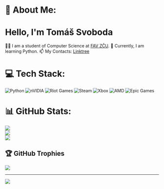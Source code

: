 # 💫 About Me:
# Hello, I'm Tomáš Svoboda

👨‍💻 I am a student of Computer Science at [FAV ZČU](https://www.fav.zcu.cz/cs/).
🌱 Currently, I am learning Python.
📫 My Contacts: [Linktree](https://linktr.ee/t0mmys)



# 💻 Tech Stack:
![Python](https://img.shields.io/badge/python-3670A0?style=for-the-badge&logo=python&logoColor=ffdd54) ![nVIDIA](https://img.shields.io/badge/nVIDIA-%2376B900.svg?style=for-the-badge&logo=nVIDIA&logoColor=white) ![Riot Games](https://img.shields.io/badge/riotgames-D32936.svg?style=for-the-badge&logo=riotgames&logoColor=white) ![Steam](https://img.shields.io/badge/steam-%23000000.svg?style=for-the-badge&logo=steam&logoColor=white) ![Xbox](https://img.shields.io/badge/xbox-%23107C10.svg?style=for-the-badge&logo=xbox&logoColor=white) ![AMD](https://img.shields.io/badge/AMD-%23000000.svg?style=for-the-badge&logo=amd&logoColor=white) ![Epic Games](https://img.shields.io/badge/epicgames-%23313131.svg?style=for-the-badge&logo=epicgames&logoColor=white)
# 📊 GitHub Stats:
![](https://github-readme-stats.vercel.app/api?username=T0mmyS13&theme=dark&hide_border=false&include_all_commits=false&count_private=false)<br/>
![](https://github-readme-streak-stats.herokuapp.com/?user=T0mmyS13&theme=dark&hide_border=false)<br/>
![](https://github-readme-stats.vercel.app/api/top-langs/?username=T0mmyS13&theme=dark&hide_border=false&include_all_commits=false&count_private=false&layout=compact)

## 🏆 GitHub Trophies
![](https://github-profile-trophy.vercel.app/?username=T0mmyS13&theme=radical&no-frame=false&no-bg=true&margin-w=4)

---
[![](https://visitcount.itsvg.in/api?id=T0mmyS13&icon=0&color=0)](https://visitcount.itsvg.in)

<!-- Proudly created with GPRM ( https://gprm.itsvg.in ) -->
